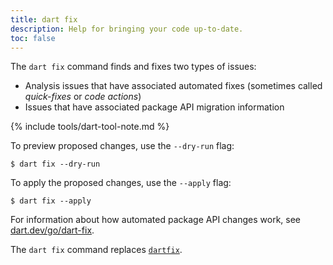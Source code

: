 ```yaml
---
title: dart fix
description: Help for bringing your code up-to-date.
toc: false
---
```


The `dart fix` command finds and fixes two types of issues:

* Analysis issues that have associated automated fixes
  (sometimes called _quick-fixes_ or _code actions_)
* Issues that have associated package API migration information

{% include tools/dart-tool-note.md %}

To preview proposed changes, use the `--dry-run` flag:

```terminal
$ dart fix --dry-run
```

To apply the proposed changes, use the `--apply` flag:

```terminal
$ dart fix --apply
```

For information about how automated package API changes work,
see [dart.dev/go/dart-fix](/go/dart-fix).

The `dart fix` command replaces [`dartfix`][].

[`dartfix`]: {{site.pub-pkg}}/dartfix
